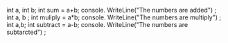 int a, int b;
int sum = a+b;
console. WriteLine("The numbers are added") ;
int a, b ;
int muliply = a*b;
console. WriteLine("The numbers are multiply") ;
int a,b;
int subtract = a-b;
console. WriteLine("The numbers are subtarcted") ;
